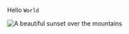 Hello `World`

![A beautiful sunset over the mountains](https://picsum.photos/200/300 "Mountain Sunset")